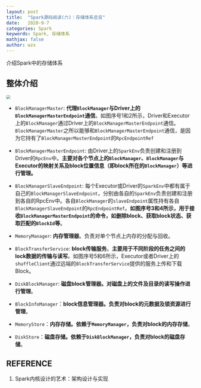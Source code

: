 ```yaml
---
layout: post
title:  "Spark源码阅读(六)：存储体系总览"
date:   2020-9-7
categories: Spark
keywords: Spark, 存储体系
mathjax: false
author: wzx
---
```


介绍Spark中的存储体系



## 整体介绍

<img src="{{ site.url }}/assets/img/2020-9-7-3.png" style="zoom: 67%;" />

- `BlockManagerMaster`: **代理`BlockManager`与Driver上的`BlockManagerMasterEndpoint`通信**。如图序号1和2所示，Driver和Executor上的`BlockManager`通过Driver上的`BlockManagerMasterEndpoint`通信。`BlockManagerMaster`之所以能够和`BlockManagerMasterEndpoint`通信，是因为它持有了`BlockManagerMasterEndpoint`的`RpcEndpointRef`

- `BlockManagerMasterEndpoint`: 由Driver上的`SparkEnv`负责创建和注册到Driver的`RpcEnv`中。**主要对各个节点上的`BlockManager`、`BlockManager`与Executor的映射关系及block位置信息（即block所在的`BlockManager`）等进行管理。**

- `BlockManagerSlaveEndpoint`: 每个Executor或Driver的`SparkEnv`中都有属于自己的`BlockManagerSlaveEndpoint`，分别由各自的`SparkEnv`负责创建和注册到各自的RpcEnv中。各自`BlockManager`的`slaveEndpoint`属性持有各自`BlockManagerSlaveEndpoint`的`RpcEndpointRef`。**如图序号3和4所示，用于接收`BlockManagerMasterEndpoint`的命令，如删除block、获取block状态、获取匹配的`BlockId`等**。

- `MemoryManager`: **内存管理器**。负责对单个节点上内存的分配与回收。


- `BlockTransferService`: **block传输服务**。**主要用于不同阶段的任务之间的lock数据的传输与读写**。如图序号5和6所示，Executor或者Driver上的`shuffleClient`通过远端的`BlockTransferService`提供的服务上传和下载Block。


- `DiskBlockManager`: **磁盘block管理器。对磁盘上的文件及目录的读写操作进行管理**。


- `BlockInfoManager`：**block信息管理器。负责对block的元数据及锁资源进行管理**。


- `MemoryStore`：**内存存储。依赖于`MemoryManager`，负责对block的内存存储**。


- `DiskStore`：**磁盘存储。依赖于`DiskBlockManager`，负责对block的磁盘存储**。

## REFERENCE

1. Spark内核设计的艺术：架构设计与实现

